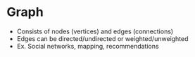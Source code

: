 # Graph
- Consists of nodes (vertices) and edges (connections)
- Edges can be directed/undirected or weighted/unweighted
- Ex. Social networks, mapping, recommendations 